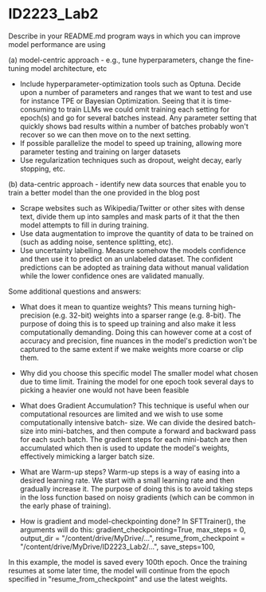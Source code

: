 # ID2223_Lab2
Describe in your README.md program ways in which you can improve
model performance are using

(a) model-centric approach - e.g., tune hyperparameters, change the fine-tuning model architecture, etc
- Include hyperparameter-optimization tools such as Optuna. Decide upon a number of parameters and ranges that we
want to test and use for instance TPE or Bayesian Optimization. Seeing that it is time-consuming to 
train LLMs we could omit training each setting for epoch(s) and go for several batches instead. Any
parameter setting that quickly shows bad results within a number of batches probably won't recover
so we can then move on to the next setting. 
- If possible parallelize the model to speed up training, allowing more parameter testing and training
on larger datasets
- Use regularization techniques such as dropout, weight decay, early stopping, etc.


(b) data-centric approach - identify new data sources that enable you to train a better model than the one provided in the blog post
- Scrape websites such as Wikipedia/Twitter or other sites with dense text, divide them up into samples and mask parts of it that 
the then model attempts to fill in during training.
- Use data augmentation to improve the quantity of data to be trained on (such as adding noise, sentence splitting, etc).
- Use uncertainty labelling. Measure somehow the models confidence and then use it to predict on an unlabeled dataset. The
confident predictions can be adopted as training data without manual validation while the lower confidence ones are validated
manually. 

Some additional questions and answers:
- What does it mean to quantize weights?
This means turning high-precision (e.g. 32-bit) weights into a sparser range (e.g. 8-bit). The purpose of doing this is to speed
up training and also make it less computationally demanding. Doing this can however come at a cost of accuracy and precision,
fine nuances in the model's prediction won't be captured to the same extent if we make weights more coarse or clip them. 

- Why did you choose this specific model
The smaller model what chosen due to time limit. Training the model for one epoch took several days to picking a heavier one would
not have been feasible

- What does Gradient Accumulation?
This technique is useful when our computational resources are limited and we wish to use some computationally intensive batch-
size. We can divide the desired batch-size into mini-batches, and then compute a forward and backward pass for each such batch.
The gradient steps for each mini-batch are then accumulated which then is used to update the model's weights, effectively
mimicking a larger batch size.

- What are Warm-up steps?
Warm-up steps is a way of easing into a desired learning rate. We start with a small learning rate and then gradually increase
it. The purpose of doing this is to avoid taking steps in the loss function based on noisy gradients (which can be common in the
early phase of training).

- How is gradient and model-checkpointing done?
In SFTTrainer(), the arguments will do this:
        gradient_checkpointing=True,
        max_steps = 0,
        output_dir = "/content/drive/MyDrive/...",
        resume_from_checkpoint = "/content/drive/MyDrive/ID2223_Lab2/...",
        save_steps=100,

In this example, the model is saved every 100th epoch. Once the training resumes at some later time, the model will continue from
the epoch specified in "resume_from_checkpoint" and use the latest weights. 
